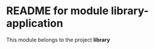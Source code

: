 
README for module library-application
===============================

This module belongs to the project **library**